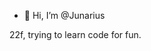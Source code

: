 - 👋 Hi, I’m @Junarius

22f, trying to learn code for fun. 

<!---
Junarius/Junarius is a ✨ special ✨ repository because its `README.md` (this file) appears on your GitHub profile.
You can click the Preview link to take a look at your changes.
--->
